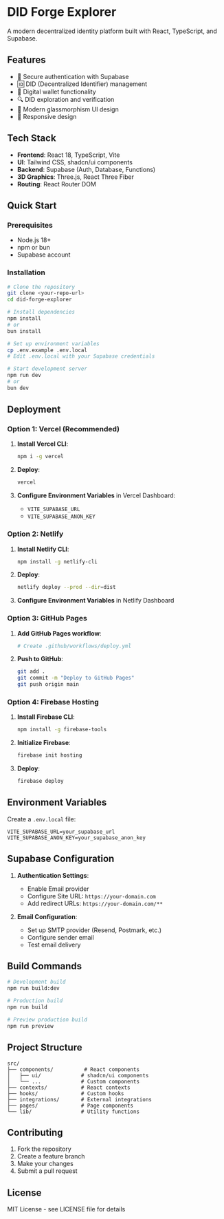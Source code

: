 # DID Forge Explorer

A modern decentralized identity platform built with React, TypeScript, and Supabase.

## Features

- 🔐 Secure authentication with Supabase
- 🆔 DID (Decentralized Identifier) management
- 💼 Digital wallet functionality
- 🔍 DID exploration and verification
- 🎨 Modern glassmorphism UI design
- 📱 Responsive design

## Tech Stack

- **Frontend**: React 18, TypeScript, Vite
- **UI**: Tailwind CSS, shadcn/ui components
- **Backend**: Supabase (Auth, Database, Functions)
- **3D Graphics**: Three.js, React Three Fiber
- **Routing**: React Router DOM

## Quick Start

### Prerequisites

- Node.js 18+ 
- npm or bun
- Supabase account

### Installation

```bash
# Clone the repository
git clone <your-repo-url>
cd did-forge-explorer

# Install dependencies
npm install
# or
bun install

# Set up environment variables
cp .env.example .env.local
# Edit .env.local with your Supabase credentials

# Start development server
npm run dev
# or
bun dev
```

## Deployment

### Option 1: Vercel (Recommended)

1. **Install Vercel CLI**:
   ```bash
   npm i -g vercel
   ```

2. **Deploy**:
   ```bash
   vercel
   ```

3. **Configure Environment Variables** in Vercel Dashboard:
   - `VITE_SUPABASE_URL`
   - `VITE_SUPABASE_ANON_KEY`

### Option 2: Netlify

1. **Install Netlify CLI**:
   ```bash
   npm install -g netlify-cli
   ```

2. **Deploy**:
   ```bash
   netlify deploy --prod --dir=dist
   ```

3. **Configure Environment Variables** in Netlify Dashboard

### Option 3: GitHub Pages

1. **Add GitHub Pages workflow**:
   ```bash
   # Create .github/workflows/deploy.yml
   ```

2. **Push to GitHub**:
   ```bash
   git add .
   git commit -m "Deploy to GitHub Pages"
   git push origin main
   ```

### Option 4: Firebase Hosting

1. **Install Firebase CLI**:
   ```bash
   npm install -g firebase-tools
   ```

2. **Initialize Firebase**:
   ```bash
   firebase init hosting
   ```

3. **Deploy**:
   ```bash
   firebase deploy
   ```

## Environment Variables

Create a `.env.local` file:

```env
VITE_SUPABASE_URL=your_supabase_url
VITE_SUPABASE_ANON_KEY=your_supabase_anon_key
```

## Supabase Configuration

1. **Authentication Settings**:
   - Enable Email provider
   - Configure Site URL: `https://your-domain.com`
   - Add redirect URLs: `https://your-domain.com/**`

2. **Email Configuration**:
   - Set up SMTP provider (Resend, Postmark, etc.)
   - Configure sender email
   - Test email delivery

## Build Commands

```bash
# Development build
npm run build:dev

# Production build
npm run build

# Preview production build
npm run preview
```

## Project Structure

```
src/
├── components/          # React components
│   ├── ui/             # shadcn/ui components
│   └── ...             # Custom components
├── contexts/           # React contexts
├── hooks/              # Custom hooks
├── integrations/       # External integrations
├── pages/              # Page components
└── lib/                # Utility functions
```

## Contributing

1. Fork the repository
2. Create a feature branch
3. Make your changes
4. Submit a pull request

## License

MIT License - see LICENSE file for details
